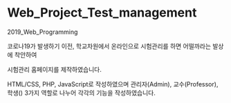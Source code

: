 # Web_Project_Test_management
2019_Web_Programming 

코로나19가 발생하기 이전, 학교차원에서 온라인으로 시험관리를 하면 어떨까라는 발상에 착안하여

시험관리 홈페이지를 제작하였습니다.

HTML/CSS, PHP, JavaScript로 작성하였으며 관리자(Admin), 교수(Professor), 학생() 3가지 역할로 나누어 각각의 기능을 작성하였습니다.
